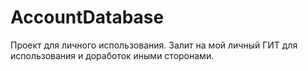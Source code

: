 # AccountDatabase
Проект для личного использования.
Залит на мой личный ГИТ для использования и доработок иными сторонами.

